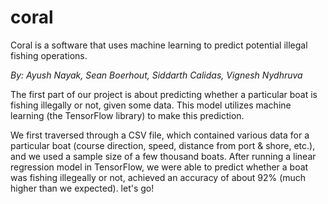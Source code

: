 # coral
Coral is a software that uses machine learning to predict potential illegal fishing operations. 

<i>By: Ayush Nayak, Sean Boerhout, Siddarth Calidas, Vignesh Nydhruva</i>

The first part of our project is about predicting whether a particular boat is fishing illegally or not, given some data. This model utilizes machine learning (the TensorFlow library) to make this prediction. 

We first traversed through a CSV file, which contained various data for a particular boat (course direction, speed, distance from port & shore, etc.), and we used a sample size of a few thousand boats. After running a linear regression model in TensorFlow, we were able to predict whether a boat was fishing illegeally or not, achieved an accuracy of about 92% (much higher than we expected). 
let's go!
